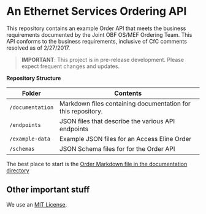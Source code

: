 
# An Ethernet Services Ordering API

This repository contains an example Order API that meets the business requirements documented by the Joint OBF OS/MEF Ordering Team.
This API conforms to the business requirements, inclusive of CfC comments resolved as of 2/27/2017.

> **IMPORTANT**: This project is in pre-release development. Please expect frequent changes and updates.

**Repository Structure**

| Folder | Contents |
| ------ | -------- |
| `/documentation` | Markdown files containing documentation for this repository. |
| `/endpoints` | JSON files that describe the various API endpoints |
| `/example-data` | Example JSON files for an Access Eline Order |
| `/schemas` | JSON Schema files for for the Order API |

The best place to start is the [Order Markdown file in the documentation directory](/documentation/order.md)

## Other important stuff

We use an [MIT License](LICENSE).